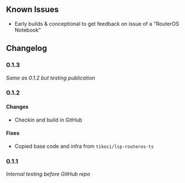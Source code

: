 
## Known Issues

* Early builds & conceptional to get feedback on issue of a "RouterOS Notebook"

## Changelog

### 0.1.3

_Same as 0.1.2 but testing publication_

### 0.1.2

#### Changes
* Checkin and build in GitHub

#### Fixes
* Copied base code and infra from `tikoci/lsp-routeros-ts`

### 0.1.1

_Internal testing before GitHub repo_

